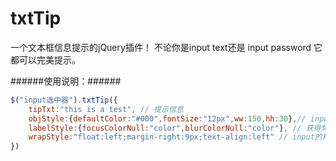 # txtTip
一个文本框信息提示的jQuery插件！
不论你是input text还是 input password 它都可以完美提示。

######使用说明：######

```js
$("input选中器").txtTip({
    tipTxt:"this is a test", // 提示信息	
    objStyle:{defaultColor:"#000",fontSize:"12px",ww:150,hh:30},// input框字体颜色和大小及文本框长度宽度设置
    labelStyle:{focusColorNull:"color",blurColorNull:"color"}, // 获得焦点和失去焦点时的文本信息的颜色设置
    wrapStyle:"float:left;margin-right:9px;text-align:left" // input的样式
})
```

